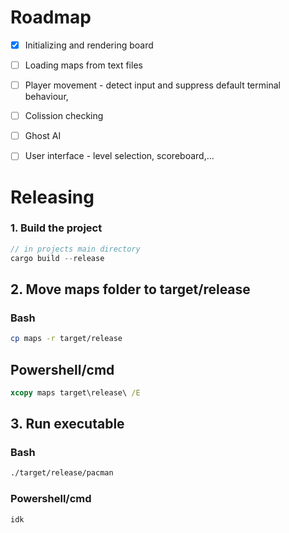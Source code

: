# Roadmap

- [x] Initializing and rendering board
- [ ] Loading maps from text files
- [ ] Player movement - detect input and suppress default terminal behaviour, 
- [ ] Colission checking
- [ ] Ghost AI
- [ ] User interface - level selection, scoreboard,...



# Releasing
<h3>
1. Build the project
</h3>

```rust
// in projects main directory
cargo build --release
```


## 2. Move maps folder to target/release


### Bash
```bash
cp maps -r target/release
```

## Powershell/cmd

```cmd
xcopy maps target\release\ /E
```

## 3. Run executable

### Bash
```bash
./target/release/pacman
```

### Powershell/cmd

```cmd
idk
```
